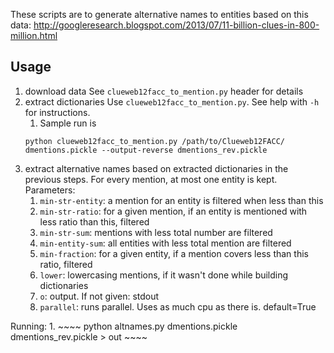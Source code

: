 These scripts are to generate alternative names to entities based on this data:
http://googleresearch.blogspot.com/2013/07/11-billion-clues-in-800-million.html

## Usage

1. download data
See `clueweb12facc_to_mention.py` header for details
1. extract dictionaries
Use `clueweb12facc_to_mention.py`. See help with `-h` for instructions.
    1. Sample run is
    ~~~~
    python clueweb12facc_to_mention.py /path/to/Clueweb12FACC/ dmentions.pickle --output-reverse dmentions_rev.pickle
    ~~~~
1. extract alternative names based on extracted dictionaries in the previous steps.
For every mention, at most one entity is kept.
Parameters:
    1. `min-str-entity`: a mention for an entity is filtered when less than this
    1. `min-str-ratio`: for a given mention, if an entity is mentioned with less ratio
        than this, filtered
    1. `min-str-sum`: mentions with less total number are filtered
    1. `min-entity-sum`: all entities with less total mention are filtered
    1. `min-fraction`: for a given entity, if a mention covers less than this ratio, filtered
    1. `lower`: lowercasing mentions, if it wasn't done while building dictionaries
    1. `o`: output. If not given: stdout
    1. `parallel`: runs parallel. Uses as much cpu as there is. default=True

Running:
    1.
    ~~~~
    python altnames.py dmentions.pickle dmentions_rev.pickle > out
    ~~~~
